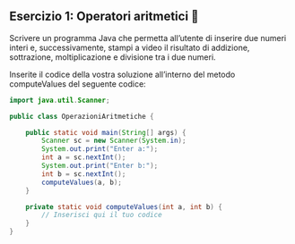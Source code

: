 ## Esercizio 1: Operatori aritmetici 🛴

Scrivere un programma Java che permetta all’utente di inserire due numeri interi e,
successivamente, stampi a video il risultato di addizione, sottrazione, moltiplicazione e divisione
tra i due numeri.

Inserite il codice della vostra soluzione all’interno del metodo computeValues del seguente codice:

```java
import java.util.Scanner;

public class OperazioniAritmetiche {

    public static void main(String[] args) {
        Scanner sc = new Scanner(System.in);
        System.out.print("Enter a:");
        int a = sc.nextInt();
        System.out.print("Enter b:");
        int b = sc.nextInt();
        computeValues(a, b);
    }

    private static void computeValues(int a, int b) {
        // Inserisci qui il tuo codice
    }
}